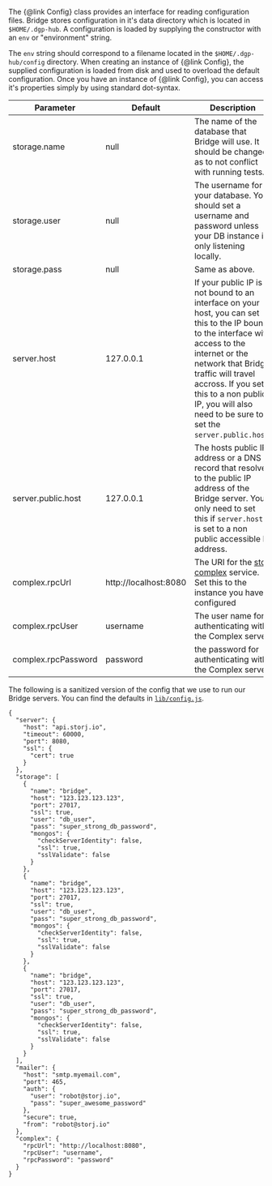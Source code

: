 The {@link Config} class provides an interface for reading configuration files.
Bridge stores configuration in it's data directory which is located in
`$HOME/.dgp-hub`. A configuration is loaded by supplying the constructor with
an `env` or "environment" string.

The `env` string should correspond to a filename located in the
`$HOME/.dgp-hub/config` directory. When creating an instance of {@link Config},
the supplied configuration is loaded from disk and used to overload the default
configuration. Once you have an instance of {@link Config}, you can access it's
properties simply by using standard dot-syntax.

| Parameter                 | Default       | Description                                                                                                              |
| --------------------------|---------------|--------------------------------------------------------------------------------------------------------------------------|
| storage.name              | null          | The name of the database that Bridge will use. It should be changed as to not conflict with running tests.               |
| storage.user              | null          | The username for your database. You should set a username and password unless your DB instance is only listening locally.|
| storage.pass              | null          | Same as above.
| server.host               | 127.0.0.1     | If your public IP is not bound to an interface on your host, you can set this to the IP bound to the interface with access to the internet or the network that Bridge traffic will travel accross. If you set this to a non public IP, you will also need to be sure to set the `server.public.host`. |
| server.public.host        | 127.0.0.1     | The hosts public IP address or a DNS record that resolves to the public IP address of the Bridge server. You only need to set this if `server.host` is set to a non public accessible IP address. |
| complex.rpcUrl            | http://localhost:8080 | The URI for the [storj complex](https://github.com/Storj/complex) service. Set this to the instance you have configured |
| complex.rpcUser           | username | The user name for authenticating with the Complex server |
| complex.rpcPassword       | password | the password for authenticating with the Complex server | 

The following is a sanitized version of the config that we use to run our Bridge servers. You can find the defaults in [`lib/config.js`](https://github.com/Storj/bridge/blob/master/lib/config.js).

```
{
  "server": {
    "host": "api.storj.io",
    "timeout": 60000,
    "port": 8080,
    "ssl": {
      "cert": true
    }
  },
  "storage": [
    {
      "name": "bridge",
      "host": "123.123.123.123",
      "port": 27017,
      "ssl": true,
      "user": "db_user",
      "pass": "super_strong_db_password",
      "mongos": {
        "checkServerIdentity": false,
        "ssl": true,
        "sslValidate": false
      }
    },
    {
      "name": "bridge",
      "host": "123.123.123.123",
      "port": 27017,
      "ssl": true,
      "user": "db_user",
      "pass": "super_strong_db_password",
      "mongos": {
        "checkServerIdentity": false,
        "ssl": true,
        "sslValidate": false
      }
    },
    {
      "name": "bridge",
      "host": "123.123.123.123",
      "port": 27017,
      "ssl": true,
      "user": "db_user",
      "pass": "super_strong_db_password",
      "mongos": {
        "checkServerIdentity": false,
        "ssl": true,
        "sslValidate": false
      }
    }
  ],
  "mailer": {
    "host": "smtp.myemail.com",
    "port": 465,
    "auth": {
      "user": "robot@storj.io",
      "pass": "super_awesome_password"
    },
    "secure": true,
    "from": "robot@storj.io"
  },
  "complex": {
    "rpcUrl": "http://localhost:8080",
    "rpcUser": "username",
    "rpcPassword": "password"
  }
}
```


